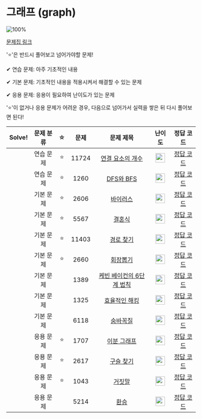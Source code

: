 # 그래프 (graph)

![100%](https://progress-bar.dev/0/?scale=13&title=progress&width=500&color=babaca&suffix=/13)

[문제집 링크](https://www.acmicpc.net/workbook/view/9562)

'⭐️'은 반드시 풀어보고 넘어가야할 문제!

✔ 연습 문제: 아주 기초적인 내용

✔ 기본 문제: 기초적인 내용을 적용시켜서 해결할 수 있는 문제

✔ 응용 문제: 응용이 필요하여 난이도가 있는 문제


'⭐️'이 없거나 응용 문제가 어려운 경우, 다음으로 넘어가서 실력을 쌓은 뒤 다시 풀어보면 된다!

| Solve! | 문제 분류 | ☆ | 문제 | 문제 제목 | 난이도 | 정답 코드 |
| :--: | :--: | :--: | :--: | :--: | :--: | :--: |
|| 연습 문제 | ⭐️ | 11724 | [연결 요소의 개수](https://www.acmicpc.net/problem/11724) | <img height="25px" width="25px" src="https://static.solved.ac/tier_small/9.svg"/> | [정답 코드](../0x14_Graph/11724.cpp) |
|| 연습 문제 | ⭐️ |1260 | [DFS와 BFS](https://www.acmicpc.net/problem/1260) | <img height="25px" width="25px" src="https://static.solved.ac/tier_small/9.svg"/> | [정답 코드](../00x14_Graphx18/1260.cpp) |
|| 기본 문제 | ⭐️ | 2606 | [바이러스](https://www.acmicpc.net/problem/2606) | <img height="25px" width="25px" src="https://static.solved.ac/tier_small/8.svg"/> | [정답 코드](../0x14_Graph/2606.cpp) |
|| 기본 문제 | ⭐️ | 5567 | [결혼식](https://www.acmicpc.net/problem/5567) | <img height="25px" width="25px" src="https://static.solved.ac/tier_small/9.svg"/> | [정답 코드](../0x14_Graph/5567.cpp) |
|| 기본 문제 | ⭐️ | 11403 | [경로 찾기](https://www.acmicpc.net/problem/11403) | <img height="25px" width="25px" src="https://static.solved.ac/tier_small/10.svg"/> | [정답 코드](../0x14_Graph/11403.cpp) |
|| 기본 문제 | ⭐️ | 2660 | [회장뽑기](https://www.acmicpc.net/problem/2660) | <img height="25px" width="25px" src="https://static.solved.ac/tier_small/11.svg"/> | [정답 코드](../0x14_Graph/2660.cpp) |
|| 기본 문제 || 1389 | [케빈 베이컨의 6단계 법칙](https://www.acmicpc.net/problem/1389) | <img height="25px" width="25px" src="https://static.solved.ac/tier_small/10.svg"/> | [정답 코드](../0x14_Graph/1389.cpp) |
|| 기본 문제 || 1325 | [효율적인 해킹](https://www.acmicpc.net/problem/1325) | <img height="25px" width="25px" src="https://static.solved.ac/tier_small/10.svg"/> | [정답 코드](../0x14_Graph/1325.cpp) |
|| 기본 문제 || 6118 | [숨바꼭질](https://www.acmicpc.net/problem/6118) | <img height="25px" width="25px" src="https://static.solved.ac/tier_small/10.svg"/> | [정답 코드](../0x14_Graph/6118.cpp) |
|| 응용 문제 | ⭐️ | 1707 | [이분 그래프](https://www.acmicpc.net/problem/1707) | <img height="25px" width="25px" src="https://static.solved.ac/tier_small/12.svg"/> | [정답 코드](../0x14_Graph/1707.cpp) |
|| 응용 문제 | ⭐️ | 2617 | [구슬 찾기](https://www.acmicpc.net/problem/2617) | <img height="25px" width="25px" src="https://static.solved.ac/tier_small/12.svg"/> | [정답 코드](../0x14_Graph/2617.cpp) |
|| 응용 문제 | ⭐️ | 1043 | [거짓말](https://www.acmicpc.net/problem/1043) | <img height="25px" width="25px" src="https://static.solved.ac/tier_small/12.svg"/> | [정답 코드](../0x14_Graph/1043.cpp) |
|| 응용 문제 || 5214 | [환승](https://www.acmicpc.net/problem/5214) | <img height="25px" width="25px" src="https://static.solved.ac/tier_small/14.svg"/> | [정답 코드](../0x14_Graph/5214.cpp) |